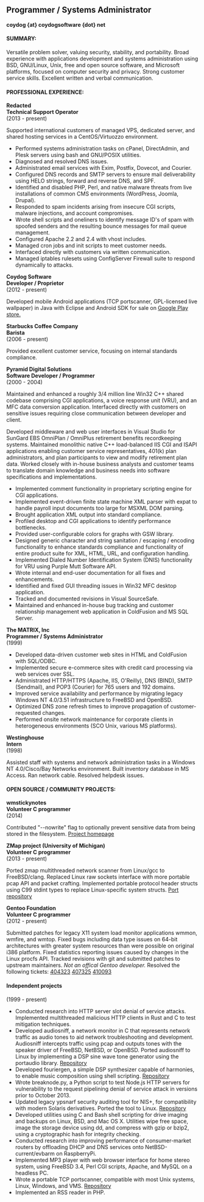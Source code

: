 
__Programmer / Systems Administrator__
--------------------------------------
__coydog {at} coydogsoftware {dot} net__  

#### SUMMARY:

Versatile problem solver, valuing security, stability, and portability.  Broad
experience with applications development and systems administration using BSD,
GNU/Linux, Unix, free and open source software, and Microsoft platforms,
focused on computer security and privacy. Strong customer service skills.
Excellent written and verbal communication.

#### PROFESSIONAL EXPERIENCE:

__Redacted__  
__Technical Support Operator__  
(2013 - present)

Supported international customers of managed VPS, dedicated server, and shared
hosting services in a CentOS/Virtuozzo environment.

* Performed systems administration tasks on cPanel, DirectAdmin, and Plesk
  servers using bash and GNU/POSIX utilities.
* Diagnosed and resolved DNS issues.
* Administrated email services with Exim, Postfix, Dovecot, and Courier.
* Configured DNS records and SMTP servers to ensure mail deliverability using
  HELO strings, forward and reverse DNS, and SPF.
* Identified and disabled PHP, Perl, and native malware threats from live
  installations of common CMS environments (WordPress, Joomla, Drupal).
* Responded to spam incidents arising from insecure CGI scripts, malware
  injections, and account compromises.
* Wrote shell scripts and oneliners to identify message ID's of spam with
  spoofed senders and the resulting bounce messages for mail queue management.
* Configured Apache 2.2 and 2.4 with vhost includes.
* Managed cron jobs and init scripts to meet customer needs.
* Interfaced directly with customers via written communication.
* Managed iptables rulesets using ConfigServer Firewall suite to respond
  dynamically to attacks.

__Coydog Software__   
__Developer / Proprietor__  
(2012 - present)

Developed mobile Android applications (TCP portscanner, GPL-licensed live
wallpaper) in Java with Eclipse and Android SDK for sale on [Google Play
store.](https://play.google.com/store/apps/developer?id=Coydog+Software)

__Starbucks Coffee Company__  
__Barista__  
(2006 - present)

Provided excellent customer service, focusing on internal standards compliance.

__Pyramid Digital Solutions__  
__Software Developer / Programmer__  
(2000 - 2004)

Maintained and enhanced a roughly 3/4 million line Win32 C++ shared codebase
comprising CGI applications, a voice response unit (VRU), and an MFC data
conversion application. Interfaced directly with customers on sensitive issues
requiring close communication between developer and client.

Developed middleware and web user interfaces in Visual Studio for SunGard EBS
OmniPlan / OmniPlus retirement benefits recordkeeping systems. Maintained
monolithic native C++ load-balanced IIS CGI and ISAPI applications enabling
customer service representatives, 401(k) plan administrators, and plan
participants to view and modify retirement plan data. Worked closely with
in-house business analysts and customer teams to translate domain knowledge and
business needs into software specifications and implementations. 

* Implemented comment functionality in proprietary scripting engine for CGI
  applications. 
* Implemented event-driven finite state machine XML parser with expat to handle
  payroll input documents too large for MSXML DOM parsing. 
* Brought application XML output into standard compliance. 
* Profiled desktop and CGI applications to identify performance bottlenecks.
* Provided user-configurable colors for graphs with GSW library.
* Designed generic character and string sanitation / escaping / encoding
  functionality to enhance standards compliance and functionality of entire
  product suite for XML, HTML, URL, and configuration handling.
* Implemented Dialed Number Identification System (DNIS) functionality for VRU
  using Purple Mutt Software API.
* Wrote internal and end-user documentation for all fixes and enhancements.
* Identified and fixed GUI threading issues in Win32 MFC desktop application.
* Tracked and documented revisions in Visual SourceSafe.
* Maintained and enhanced in-house bug tracking and customer relationship
  management web application in ColdFusion and MS SQL Server.

__The MATRIX, Inc__  
__Programmer / Systems Administrator__  
 (1999)

* Developed data-driven customer web sites in HTML and ColdFusion with
  SQL/ODBC.
* Implemented secure e-commerce sites with credit card processing via web
  services over SSL. 
* Administrated HTTP/HTTPS (Apache, IIS, O'Reilly), DNS (BIND), SMTP
  (Sendmail), and POP3 (Courier) for 765 users and 192 domains. 
* Improved service availability and performance by migrating legacy Windows NT
  4.0/3.51 infrastructure to FreeBSD and OpenBSD. 
* Optimized DNS zone refresh times to improve propagation of customer-requested
  changes. 
* Performed onsite network maintenance for corporate clients in heterogeneous
  environments (SCO Unix, various MS platforms).

__Westinghouse__  
__Intern__  
(1998)

Assisted staff with systems and network administration tasks in a Windows NT
4.0/Cisco/Bay Networks environment. Built inventory database in MS Access. Ran
network cable. Resolved  helpdesk issues.

#### OPEN SOURCE / COMMUNITY PROJECTS:

__wmstickynotes__  
__Volunteer C programmer__  
(2014)  

Contributed "--nowrite" flag to optionally prevent sensitive data from being
stored in the filesystem. [Project homepage](http://wmstickynotes.sourceforge.net)

__ZMap project (University of Michigan)__  
__Volunteer C programmer__  
(2013 - present)  

Ported zmap multithreaded network scanner from Linux/gcc to FreeBSD/clang.
Replaced Linux raw sockets interface with more portable pcap API and packet
crafting. Implemented portable protocol header structs using C99 stdint types
to replace Linux-specific system structs. 
[Port repository](https://github.com/coydog/zmap-freebsd)

__Gentoo Foundation__  
__Volunteer C programmer__  
(2012 - present)  

Submitted patches for legacy X11 system load monitor applications wmmon,
wmfire, and wmtop. Fixed bugs including data type issues on 64-bit
architectures with greater system resources than were possible on original i386
platform. Fixed statistics reporting issues caused by changes in the Linux
procfs API. Tracked revisions with git and submitted patches to upstream
maintainers.
*Not an offical Gentoo developer.* Resolved the following tickets: 
	[404323](https://bugs.gentoo.org/show_bug.cgi?id=404323)
	[407325](https://bugs.gentoo.org/show_bug.cgi?id=407325)
	[410093](https://bugs.gentoo.org/show_bug.cgi?id=410093)

#### Independent projects
(1999 - present)

* Conducted research into HTTP server slot denial of service attacks.
  Implemented multithreaded malicious HTTP clients in Rust and C to test
  mitigation techniques.
* Developed audiosniff, a network monitor in C that represents network traffic
  as audio tones to aid network troubleshooting and development. Audiosniff
  intercepts traffic using pcap and outputs tones with the speaker driver of
  FreeBSD, NetBSD, or OpenBSD. Ported audiosniff to Linux by implementing a DSP
  sine wave tone generator using the portaudio library.
  [Repository](https://github.com/coydog/audiosniff)
* Developed fouriergen, a simple DSP synthesizer capable of harmonies, to
  enable music composition using shell scripting.
  [Repository](https://github.com/coydog/fouriergen)
* Wrote breaknode.py, a Python script to test Node.js HTTP servers for
  vulnerability to the request pipelining denial of service attack in versions
  prior to October 2013.
* Updated legacy ypsnarf security auditing tool for NIS+, for compatibility
  with modern Solaris derivatives. Ported the tool to Linux.
  [Repository](https://github.com/coydog/ypsnarf-2013)
* Developed utilities using C and Bash shell scripting for drive imaging and
  backups on Linux, BSD, and Mac OS X. Utilities wipe free space, image the
  storage device using dd, and compress with gzip or bzip2, using a
  cryptographic hash for integrity checking. 
* Conducted research into improving performance of consumer-market routers by
  offloading DHCP and DNS services onto NetBSD-current/evbarm on RaspberryPi.
* Implemented MP3 player with web browser interface for home stereo system,
  using FreeBSD 3.4, Perl CGI scripts, Apache, and MySQL on a headless PC.
* Wrote a portable TCP portscanner, compatible with most Unix systems, Linux,
  Windows, and VMS.
  [Repository](https://github.com/coydog/drunkscan)
* Implemented an RSS reader in PHP.

